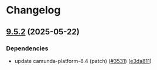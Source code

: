 # Changelog

## [9.5.2](https://github.com/camunda/camunda-platform-helm/compare/camunda-platform-8.4-9.5.1...camunda-platform-8.4-9.5.2) (2025-05-22)


### Dependencies

* update camunda-platform-8.4 (patch) ([#3531](https://github.com/camunda/camunda-platform-helm/issues/3531)) ([e3da811](https://github.com/camunda/camunda-platform-helm/commit/e3da8118c9c42a1040988b4de7a3f3dfbf1e1459))
